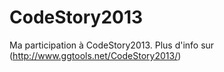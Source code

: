 CodeStory2013
=============

Ma participation à CodeStory2013. Plus d'info sur (http://www.ggtools.net/CodeStory2013/)
